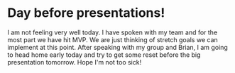 # Day before presentations!

I am not feeling very well today. I have spoken with my team and for the most part we have hit MVP. We are just thinking of stretch goals we can implement at this point. After speaking with my group and Brian, I am going to head home early today and try to get some reset before the big presentation tomorrow. Hope I'm not too sick!
